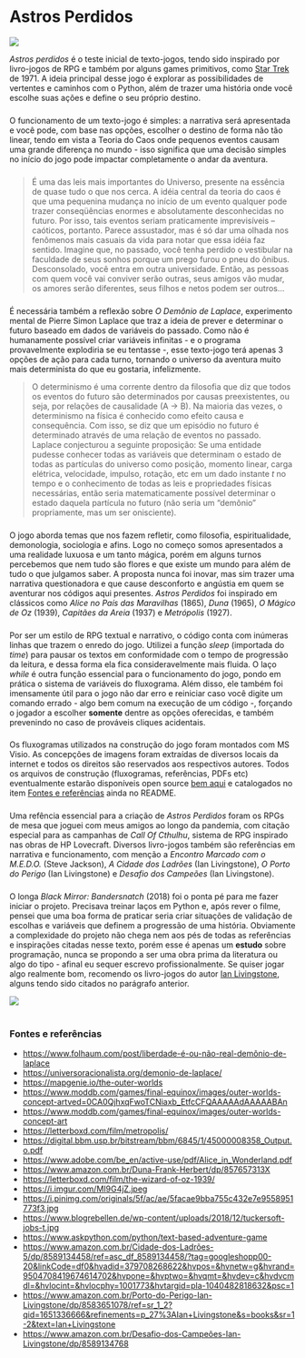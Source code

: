 # Astros Perdidos

<img src="https://cdn.mapgenie.io/images/games/the-outer-worlds/maps/byzantium.jpg">
<!--<img src="https://media.moddb.com/images/games/1/60/59938/Outer_Worlds_City.png">-->

*Astros perdidos* é o teste inicial de texto-jogos, tendo sido inspirado por livro-jogos de RPG e também por alguns games primitivos, como <a href="https://www.youtube.com/watch?v=gLKw4AU4KHU">Star Trek</a> de 1971. A ideia principal desse jogo é explorar as possibilidades de vertentes e caminhos com o Python, além de trazer uma história onde você escolhe suas ações e define o seu próprio destino.

###

O funcionamento de um texto-jogo é simples: a narrativa será apresentada e você pode, com base nas opções, escolher o destino de forma não tão linear, tendo em vista a Teoria do Caos onde pequenos eventos causam uma grande diferença no mundo - isso significa que uma decisão simples no início do jogo pode impactar completamente o andar da aventura. 

###

> É uma das leis mais importantes do Universo, presente na essência de quase tudo o que nos cerca. A idéia central da teoria do caos é que uma pequenina mudança no início de um evento qualquer pode trazer conseqüências enormes e absolutamente desconhecidas no futuro. Por isso, tais eventos seriam praticamente imprevisíveis – caóticos, portanto. Parece assustador, mas é só dar uma olhada nos fenômenos mais casuais da vida para notar que essa idéia faz sentido. Imagine que, no passado, você tenha perdido o vestibular na faculdade de seus sonhos porque um prego furou o pneu do ônibus. Desconsolado, você entra em outra universidade. Então, as pessoas com quem você vai conviver serão outras, seus amigos vão mudar, os amores serão diferentes, seus filhos e netos podem ser outros…

###
É necessária também a reflexão sobre *O Demônio de Laplace*, experimento mental de Pierre Simon Laplace que traz a ideia de prever e determinar o futuro baseado em dados de variáveis do passado. Como não é humanamente possível criar variáveis infinitas - e o programa provavelmente explodiria se eu tentasse -, esse texto-jogo terá apenas 3 opções de ação para cada turno, tornando o universo da aventura muito mais determinista do que eu gostaria, infelizmente.

> O determinismo é uma corrente dentro da filosofia que diz que todos os eventos do futuro são determinados por causas preexistentes, ou seja, por relações de causalidade (A → B). Na maioria das vezes, o determinismo na física é conhecido como efeito causa e consequência. Com  isso, se diz que um episódio no futuro é determinado através de uma relação de eventos no passado. <br> Laplace conjecturou a seguinte proposição: Se uma entidade pudesse conhecer todas as variáveis que determinam o estado de todas as partículas do universo como posição, momento linear, carga elétrica, velocidade, impulso, rotação, etc em um dado instante *t* no tempo e o conhecimento de todas as leis e propriedades físicas necessárias, então seria matematicamente possível determinar o estado daquela partícula no futuro (não seria um “demônio” propriamente, mas um ser onisciente).

###

O jogo aborda temas que nos fazem refletir, como filosofia, espiritualidade, demonologia, sociologia e afins. Logo no começo somos apresentados a uma realidade luxuosa e um tanto mágica, porém em alguns turnos percebemos que nem tudo são flores e que existe um mundo para além de tudo o que julgamos saber. A proposta nunca foi inovar, mas sim trazer uma narrativa questionadora e que cause desconforto e angústia em quem se aventurar nos códigos aqui presentes. *Astros Perdidos* foi inspirado em clássicos como *Alice no País das Maravilhas* (1865), *Duna* (1965), *O Mágico de Oz* (1939), *Capitães da Areia* (1937) e *Metrópolis* (1927).

###

Por ser um estilo de RPG textual e narrativo, o código conta com inúmeras linhas que trazem o enredo do jogo. Utilizei a função *sleep* (importada do *time*) para pausar os textos em conformidade com o tempo de progressão da leitura, e dessa forma ela fica consideravelmente mais fluida. O laço *while* é outra função essencial para o funcionamento do jogo, pondo em prática o sistema de variáveis do fluxograma. Além disso, ele também foi imensamente útil para o jogo não dar erro e reiniciar caso você digite um comando errado - algo bem comum na execução de um código -, forçando o jogador a escolher **somente** dentre as opções oferecidas, e também prevenindo no caso de prováveis cliques acidentais.

###

Os fluxogramas utilizados na construção do jogo foram montados com MS Visio. As concepções de imagens foram extraídas de diversos locais da internet e todos os direitos são reservados aos respectivos autores. Todos os arquivos de construção (fluxogramas, referências, PDFs etc) eventualmente estarão disponíveis open source <a href="https://drive.google.com/drive/folders/1c0HQ8niQJpog8KTRT5oVV2rH2i5xRfxi?usp=sharing">bem aqui</a> e catalogados no item <a href="https://github.com/jovemfs/Astros#fontes-e-refer%C3%AAncias">Fontes e referências</a> ainda no README. 

###

Uma refência essencial para a criação de *Astros Perdidos* foram os RPGs de mesa que joguei com meus amigos ao longo da pandemia, com citação especial para as campanhas de *Call Of Cthulhu*, sistema de RPG inspirado nas obras de HP Lovecraft. Diversos livro-jogos também são referências em narrativa e funcionamento, com menção a *Encontro Marcado com o M.E.D.O.* (Steve Jackson), *A Cidade dos Ladrões* (Ian Livingstone), *O Porto do Perigo* (Ian Livingstone) e *Desafio dos Campeões* (Ian Livingstone).

###

O longa *Black Mirror: Bandersnatch* (2018) foi o ponta pé para me fazer iniciar o projeto. Precisava treinar laços em Python e, após rever o filme, pensei que uma boa forma de praticar seria criar situações de validação de escolhas e variáveis que definem a progressão de uma história. Obviamente a complexidade do projeto não chega nem aos pés de todas as referências e inspirações citadas nesse texto, porém esse é apenas um **estudo** sobre programação, nunca se propondo a ser uma obra prima da literatura ou algo do tipo - afinal eu sequer escrevo profissionalmente. Se quiser jogar algo realmente bom, recomendo os livro-jogos do autor <a href="https://www.amazon.com.br/RPG-Ian-Livingstone-Livros/s?rh=n%3A14486176011%2Cp_lbr_books_authors_browse-bin%3AIan+Livingstone
">Ian Livingstone</a>, alguns tendo sido citados no parágrafo anterior.

<img src="https://user-images.githubusercontent.com/59957939/166114736-572c8e7e-3050-4015-9074-e828ec193a73.png">

#

### Fontes e referências
- https://www.folhaum.com/post/liberdade-é-ou-não-real-demônio-de-laplace
- https://universoracionalista.org/demonio-de-laplace/
- https://mapgenie.io/the-outer-worlds
- https://www.moddb.com/games/final-equinox/images/outer-worlds-concept-artved=0CA0QjhxqFwoTCNiaxb_EtfcCFQAAAAAdAAAAABAn
- https://www.moddb.com/games/final-equinox/images/outer-worlds-concept-art
- https://letterboxd.com/film/metropolis/
- https://digital.bbm.usp.br/bitstream/bbm/6845/1/45000008358_Output.o.pdf
- https://www.adobe.com/be_en/active-use/pdf/Alice_in_Wonderland.pdf
- https://www.amazon.com.br/Duna-Frank-Herbert/dp/857657313X
- https://letterboxd.com/film/the-wizard-of-oz-1939/
- https://i.imgur.com/MI9G4jZ.jpeg
- https://i.pinimg.com/originals/5f/ac/ae/5facae9bba755c432e7e9558951773f3.jpg
- https://www.blogrebellen.de/wp-content/uploads/2018/12/tuckersoft-jobs-t.jpg
- https://www.askpython.com/python/text-based-adventure-game
- https://www.amazon.com.br/Cidade-dos-Ladrões-5/dp/8589134458/ref=asc_df_8589134458/?tag=googleshopp00-20&linkCode=df0&hvadid=379708268622&hvpos=&hvnetw=g&hvrand=9504708419674614702&hvpone=&hvptwo=&hvqmt=&hvdev=c&hvdvcmdl=&hvlocint=&hvlocphy=1001773&hvtargid=pla-1040482818632&psc=1
- https://www.amazon.com.br/Porto-do-Perigo-Ian-Livingstone/dp/8583651078/ref=sr_1_2?qid=1651336666&refinements=p_27%3AIan+Livingstone&s=books&sr=1-2&text=Ian+Livingstone
- https://www.amazon.com.br/Desafio-dos-Campeões-Ian-Livingstone/dp/8589134768